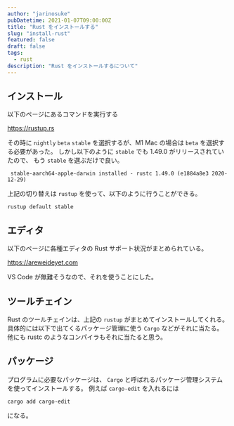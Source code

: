 ```yaml
---
author: "jarinosuke"
pubDatetime: 2021-01-07T09:00:00Z
title: "Rust をインストールする"
slug: "install-rust"
featured: false
draft: false
tags:
  - rust
description: "Rust をインストールするについて"
---
```

## インストール

以下のページにあるコマンドを実行する

https://rustup.rs

その時に `nightly` `beta` `stable` を選択するが、M1 Mac の場合は `beta` を選択する必要があった。
しかし以下のように `stable` でも 1.49.0 がリリースされていたので、 もう `stable` を選ぶだけで良い。

```
 stable-aarch64-apple-darwin installed - rustc 1.49.0 (e1884a8e3 2020-12-29)
```

上記の切り替えは `rustup` を使って、以下のように行うことができる。

```
rustup default stable
```

## エディタ

以下のページに各種エディタの Rust サポート状況がまとめられている。

https://areweideyet.com

VS Code が無難そうなので、それを使うことにした。

## ツールチェイン

Rust のツールチェインは、上記の `rustup` がまとめてインストールしてくれる。
具体的には以下で出てくるパッケージ管理に使う `Cargo` などがそれに当たる。
他にも rustc のようなコンパイラもそれに当たると思う。

## パッケージ

プログラムに必要なパッケージは、 `Cargo` と呼ばれるパッケージ管理システムを使ってインストールする。
例えば `cargo-edit` を入れるには

```
cargo add cargo-edit
```

になる。